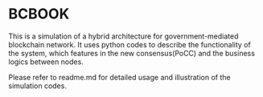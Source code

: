 # BCBOOK
This is a simulation of a hybrid architecture for government-mediated blockchain network. It uses python codes to describe the functionality of the system, which features in the new consensus(PoCC) and the business logics between nodes.

Please refer to readme.md for detailed usage and illustration of the simulation codes.
